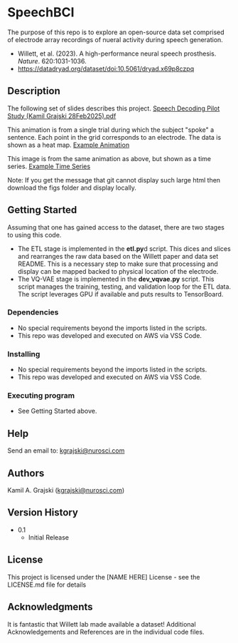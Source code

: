 # SpeechBCI

The purpose of this repo is to explore an open-source data set comprised of electrode array recordings of nueral activity during speech generation.

* Willett, et al. (2023). A high-performance neural speech prosthesis. _Nature_. 620:1031-1036.
* https://datadryad.org/dataset/doi:10.5061/dryad.x69p8czpq

## Description

The following set of slides describes this project.
[Speech Decoding Pilot Study (Kamil Grajski 28Feb2025).pdf](https://github.com/user-attachments/files/19057861/Speech.Decoding.Pilot.Study.Kamil.Grajski.28Feb2025.pdf)

This animation is from a single trial during which the subject "spoke" a sentence.
Each point in the grid corresponds to an electrode.  The data is shown as a heat map.
[Example Animation](figs/competitionData/train/t12.2022.05.05_1_0_implot.html)

This image is from the same animation as above, but shown as a time series.
[Example Time Series](figs/competitionData/train/t12.2022.05.05_1_0_Ventral_tsplot.html)

Note: If you get the message that git cannot display such large html then download the figs folder and display locally.

## Getting Started

Assuming that one has gained access to the dataset, there are two stages to using this code.
* The ETL stage is implemented in the **etl.py**d script.
     This dices and slices and rearranges the raw data based on the Willett paper and data set README.
     This is a necessary step to make sure that processing and display can be mapped backed to physical location of the electrode.
* The VQ-VAE stage is implemented in the **dev_vqvae.py** script.
     This script manages the training, testing, and validation loop for the ETL data.
     The script leverages GPU if available and puts results to TensorBoard.

### Dependencies

* No special requirements beyond the imports listed in the scripts.
* This repo was developed and executed on AWS via VSS Code.

### Installing

* No special requirements beyond the imports listed in the scripts.
* This repo was developed and executed on AWS via VSS Code.

### Executing program

* See Getting Started above.

## Help

Send an email to: kgrajski@nurosci.com

## Authors

Kamil A. Grajski (kgrajski@nurosci.com)

## Version History

* 0.1
    * Initial Release

## License

This project is licensed under the [NAME HERE] License - see the LICENSE.md file for details

## Acknowledgments

It is fantastic that Willett lab made available a dataset!
Additional Acknowledgements and References are in the individual code files.

